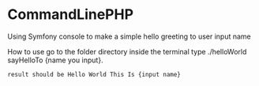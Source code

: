 # CommandLinePHP

Using Symfony console to make a simple hello greeting to user input name

How to use
    go to the folder directory 
    inside the terminal type ./helloWorld sayHelloTo {name you input}.

    result should be Hello World This Is {input name} 